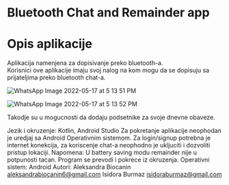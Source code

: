 # Bluetooth Chat and Remainder app
# Opis aplikacije
Aplikacija namenjena za dopisivanje preko bluetooth-a.  
Korisnici ove aplikacije imaju svoj nalog na kom mogu da se dopisuju sa prijateljima preko bluetooth chat-a.  

![WhatsApp Image 2022-05-17 at 5 13 51 PM](https://user-images.githubusercontent.com/101075901/168849118-0b7f6014-8869-4f13-99ec-845e2fb47fd8.jpeg)

![WhatsApp Image 2022-05-17 at 5 13 52 PM](https://user-images.githubusercontent.com/101075901/168849484-014cfd9a-4de4-4862-8f00-3bf25b9fc344.jpeg)

Takodje su u mogucnosti da dodaju podsetnike za svoje dnevne obaveze. 

Jezik i okruzenje: Kotlin, Android Studio
Za pokretanje aplikacije neophodan je uredjaj sa Android Operativnim sistemom.
Za login/signup potrebna je internet konekcija, za koriscenje chat-a neophodno je ukljuciti i dozvoliti pristup lokaciji.
Napomena: U battery saving modu remainder nije u potpunosti tacan.
Program se prevodi i pokrece iz okruzenja.
Operativni sistem: Android
Autori:
Aleksandra Biocanin
aleksandrabiocanin6@gmail.com
Isidora Burmaz
isidoraburmaz@gmail.com
